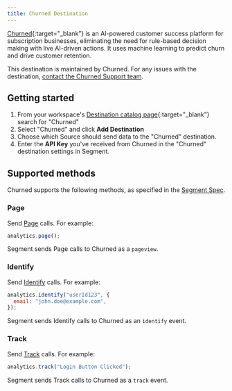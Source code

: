 ```yaml
---
title: Churned Destination
---
```


[Churned](https://www.churned.io/?utm_source=segmentio&utm_medium=docs&utm_campaign=partners){:target="\_blank”} is an AI-powered customer success platform for subscription businesses, eliminating the need for rule-based decision making with live AI-driven actions. It uses machine learning to predict churn and drive customer retention.

This destination is maintained by Churned. For any issues with the destination, [contact the Churned Support team](mailto:info@churned.io).

## Getting started

1. From your workspace's [Destination catalog page](https://app.segment.com/goto-my-workspace/destinations/catalog){:target="\_blank”} search for "Churned"
2. Select "Churned" and click **Add Destination**
3. Choose which Source should send data to the "Churned" destination.
4. Enter the **API Key** you've received from Churned in the "Churned" destination settings in Segment.

## Supported methods

Churned supports the following methods, as specified in the [Segment Spec](/docs/connections/spec).

### Page

Send [Page](/docs/connections/spec/page) calls. For example:

```js
analytics.page();
```

Segment sends Page calls to Churned as a `pageview`.

### Identify

Send [Identify](/docs/connections/spec/identify) calls. For example:

```js
analytics.identify("userId123", {
  email: "john.doe@example.com",
});
```

Segment sends Identify calls to Churned as an `identify` event.

### Track

Send [Track](/docs/connections/spec/track) calls. For example:

```js
analytics.track("Login Button Clicked");
```

Segment sends Track calls to Churned as a `track` event.
